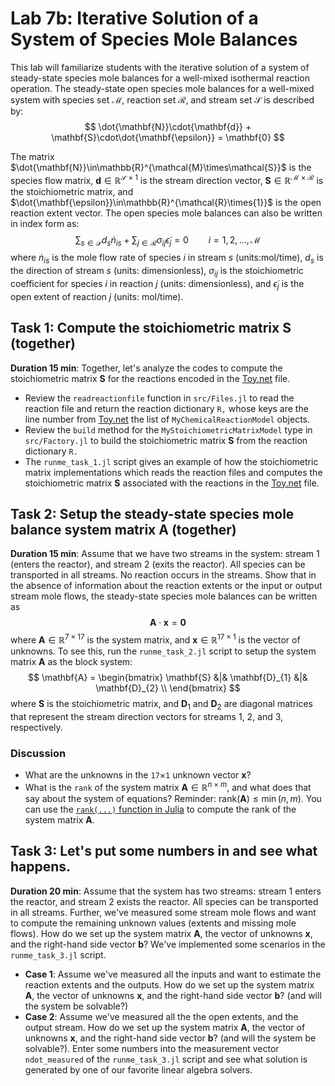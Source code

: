 # Lab 7b: Iterative Solution of a System of Species Mole Balances
This lab will familiarize students with the iterative solution of a system of steady-state species mole balances for a well-mixed isothermal reaction operation. The steady-state open species mole balances for a well-mixed system with species set $\mathcal{M}$, 
reaction set $\mathcal{R}$, and stream set $\mathcal{S}$ is described by:
$$
\dot{\mathbf{N}}\cdot{\mathbf{d}} + \mathbf{S}\cdot\dot{\mathbf{\epsilon}} = \mathbf{0}
$$

The matrix $\dot{\mathbf{N}}\in\mathbb{R}^{\mathcal{M}\times\mathcal{S}}$ is the species flow matrix, 
$\mathbf{d}\in\mathbb{R}^{\mathcal{S}\times{1}}$ is the stream direction vector,
$\mathbf{S}\in\mathbb{R}^{\mathcal{M}\times\mathcal{R}}$ is the stoichiometric matrix, 
and $\dot{\mathbf{\epsilon}}\in\mathbb{R}^{\mathcal{R}\times{1}}$ is the open reaction extent vector.
The open species mole balances can also be written in index form as:
$$
\sum_{s\in\mathcal{S}}d_{s}\dot{n}_{is} + \sum_{j\in\mathcal{R}}\sigma_{ij}\dot{\epsilon}_{j} = 0\qquad{i=1,2,\dots,\mathcal{M}}
$$
where $\dot{n}_{is}$ is the mole flow rate of species $i$ in stream $s$ (units:mol/time), $d_{s}$ is the direction of stream $s$ (units: dimensionless),
$\sigma_{ij}$ is the stoichiometric coefficient for species $i$ in reaction $j$ (units: dimensionless), and $\dot{\epsilon}_{j}$ is the open extent of reaction $j$ (units: mol/time).

## Task 1: Compute the stoichiometric matrix $\mathbf{S}$ (together)
__Duration 15 min__: Together, let's analyze the codes to compute the stoichiometric matrix $\mathbf{S}$ for the reactions encoded in the [Toy.net](/data/Toy.net) file.
* Review the `readreactionfile` function in `src/Files.jl` to read the reaction file and return the reaction dictionary `R,` whose keys are the line number from [Toy.net](/data/Toy.net)   the list of `MyChemicalReactionModel` objects. 
* Review the `build` method for the `MyStoichiometricMatrixModel` type in `src/Factory.jl` to build the stoichiometric matrix $\mathbf{S}$ from the reaction dictionary `R.` 
* The `runme_task_1.jl` script gives an example of how the stoichiometric matrix implementations which reads the reaction files and computes the stoichiometric matrix $\mathbf{S}$ associated with the reactions in the [Toy.net](/data/Toy.net) file.

## Task 2: Setup the steady-state species mole balance system matrix $\mathbf{A}$ (together)
__Duration 15 min__: Assume that we have two streams in the system: stream 1 (enters the reactor), and stream 2 (exits the reactor). All species can be transported in all streams. No reaction occurs in the streams. Show that in the absence of information about the reaction extents or the input or output stream mole flows, the steady-state species mole balances can be written as
$$
\mathbf{A}\cdot\mathbf{x} = \mathbf{0}
$$
where $\mathbf{A}\in\mathbb{R}^{\mathcal{7}\times\mathcal{17}}$ is the system matrix, and $\mathbf{x}\in\mathbb{R}^{\mathcal{17}\times{1}}$ is the vector of unknowns. To see this, run the `runme_task_2.jl` script to setup the system matrix $\mathbf{A}$ as the block system:
$$
\mathbf{A} = \begin{bmatrix}
\mathbf{S} &|& \mathbf{D}_{1} &|& \mathbf{D}_{2} \\
\end{bmatrix}
$$
where $\mathbf{S}$ is the stoichiometric matrix, and $\mathbf{D}_{1}$ and $\mathbf{D}_{2}$ are diagonal matrices that represent the stream direction vectors for streams 1, 2, and 3, respectively.

### Discussion
* What are the unknowns in the `17`$\times$`1` unknown vector $\mathbf{x}$?
* What is the `rank` of the system matrix $\mathbf{A}\in\mathbb{R}^{n\times{m}}$, and what does that say about the system of equations? Reminder: $\text{rank}(\mathbf{A})\leq\min(n,m)$. You can use the [`rank(...)` function in Julia](https://docs.julialang.org/en/v1/stdlib/LinearAlgebra/#LinearAlgebra.rank) to compute the rank of the system matrix $\mathbf{A}$.

## Task 3: Let's put some numbers in and see what happens.
__Duration 20 min__: Assume that the system has two streams: stream 1 enters the reactor, and stream 2 exists the reactor. All species can be transported in all streams.
Further, we've measured some stream mole flows and want to compute the remaining unknown values (extents and missing mole flows). How do we set up the system matrix $\mathbf{A}$, the vector of unknowns $\mathbf{x}$, and the right-hand side vector $\mathbf{b}$? We've implemented some scenarios in the `runme_task_3.jl` script.
* __Case 1__: Assume we've measured all the inputs and want to estimate the reaction extents and the outputs. How do we set up the system matrix $\mathbf{A}$, the vector of unknowns $\mathbf{x}$, and the right-hand side vector $\mathbf{b}$? (and will the system be solvable?)
* __Case 2__: Assume we've measured all the the open extents, and the output stream. How do we set up the system matrix $\mathbf{A}$, the vector of unknowns $\mathbf{x}$, and the right-hand side vector $\mathbf{b}$? (and will the system be solvable?). Enter some numbers into the measurement vector `ndot_measured` of the `runme_task_3.jl` script and see what solution is generated by one of our favorite linear algebra solvers.
